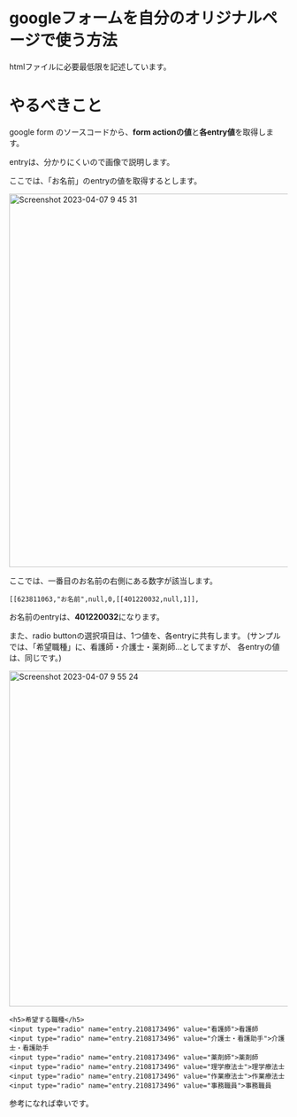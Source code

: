# googleフォームを自分のオリジナルページで使う方法

htmlファイルに必要最低限を記述しています。


# やるべきこと

google form のソースコードから、**form actionの値**と**各entry値**を取得します。

entryは、分かりにくいので画像で説明します。

ここでは、「お名前」のentryの値を取得するとします。


<img width="674" alt="Screenshot 2023-04-07 9 45 31" src="https://user-images.githubusercontent.com/69481175/230518281-a3ef0775-1b9f-47e2-9979-d886acfc8605.png">


ここでは、一番目のお名前の右側にある数字が該当します。

```
[[623811063,"お名前",null,0,[[401220032,null,1]],
```

お名前のentryは、**401220032**になります。


また、radio buttonの選択項目は、1つ値を、各entryに共有します。
(サンプルでは、「希望職種」に、看護師・介護士・薬剤師...としてますが、
各entryの値は、同じです。)

<img width="606" alt="Screenshot 2023-04-07 9 55 24" src="https://user-images.githubusercontent.com/69481175/230519050-09f2552c-580b-4ce6-9056-1d0118c4dea2.png">



```
<h5>希望する職種</h5>
<input type="radio" name="entry.2108173496" value="看護師">看護師
<input type="radio" name="entry.2108173496" value="介護士・看護助手">介護士・看護助手
<input type="radio" name="entry.2108173496" value="薬剤師">薬剤師
<input type="radio" name="entry.2108173496" value="理学療法士">理学療法士
<input type="radio" name="entry.2108173496" value="作業療法士">作業療法士
<input type="radio" name="entry.2108173496" value="事務職員">事務職員

```

参考になれば幸いです。
